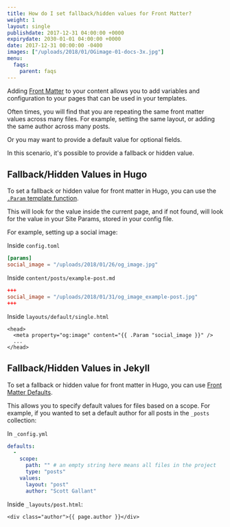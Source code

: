 ```yaml
---
title: How do I set fallback/hidden values for Front Matter?
weight: 1
layout: single
publishdate: 2017-12-31 04:00:00 +0000
expirydate: 2030-01-01 04:00:00 +0000
date: 2017-12-31 00:00:00 -0400
images: ["/uploads/2018/01/OGimage-01-docs-3x.jpg"]
menu:
  faqs:
    parent: faqs
---
```

Adding [Front Matter](/docs/editing/front-matter) to your content allows you to add variables and configuration to your pages that can be used in your templates.

Often times, you will find that you are repeating the same front matter values across many files. For example, setting the same layout, or adding the same author across many posts.

Or you may want to provide a default value for optional fields.

In this scenario, it's possible to provide a fallback or hidden value.

## Fallback/Hidden Values in Hugo
To set a fallback or hidden value for front matter in Hugo, you can use the [`.Param` template function](https://gohugo.io/functions/param/).

This will look for the value inside the current page, and if not found, will look for the value in your Site Params, stored in your config file.

For example, setting up a social image:

Inside `config.toml`
```toml
[params]
social_image = "/uploads/2018/01/26/og_image.jpg"
``` 

Inside `content/posts/example-post.md`
```toml
+++
social_image = "/uploads/2018/01/31/og_image_example-post.jpg"
+++
```

Inside `layouts/default/single.html`
```
<head>
  <meta property="og:image" content="{{ .Param "social_image }}" />
  ...
</head>
```

## Fallback/Hidden Values in Jekyll
To set a fallback or hidden value for front matter in Hugo, you can use [Front Matter Defaults](https://jekyllrb.com/docs/configuration/#front-matter-defaults).

This allows you to specify default values for files based on a scope. For example, if you wanted to set a default author for all posts in the `_posts` collection:

In `_config.yml`
```yaml
defaults:
  -
    scope:
      path: "" # an empty string here means all files in the project
      type: "posts"
    values:
      layout: "post"
      author: "Scott Gallant"
```

Inside `_layouts/post.html`:
```
<div class="author">{{ page.author }}</div> 
```
